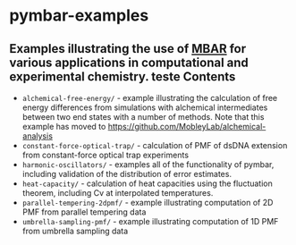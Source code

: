 pymbar-examples
===============

Examples illustrating the use of [MBAR](http://github.com/choderalab/pymbar) for various applications in computational and experimental chemistry.
teste
Contents
--------

* `alchemical-free-energy/` - example illustrating the calculation of free energy differences from simulations with alchemical intermediates between two end states with a number of methods.  Note that this example has moved to https://github.com/MobleyLab/alchemical-analysis
* `constant-force-optical-trap/` - calculation of PMF of dsDNA extension from constant-force optical trap experiments
* `harmonic-oscillators/` - examples all of the functionality of pymbar, including validation of the distribution of error estimates. 
* `heat-capacity/` - calculation of heat capacities using the fluctuation theorem, including Cv at interpolated temperatures.
* `parallel-tempering-2dpmf/` - example illustrating computation of 2D PMF from parallel tempering data
* `umbrella-sampling-pmf/` - example illustrating computation of 1D PMF from umbrella sampling data


